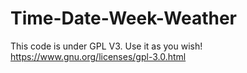 # Time-Date-Week-Weather

This code is under GPL V3. Use it as you wish! https://www.gnu.org/licenses/gpl-3.0.html
